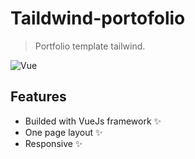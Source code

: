 # Taildwind-portofolio

> Portfolio template tailwind.

![Vue](https://img.shields.io/badge/Tailwind_CSS-38B2AC?style=for-the-badge&logo=tailwind-css&logoColor=white) 


## Features
- Builded with VueJs framework ✨
- One page layout ✨
- Responsive ✨
